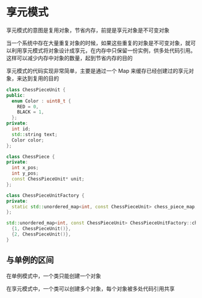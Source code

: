 # 享元模式

享元模式的意图是复用对象，节省内存，前提是享元对象是不可变对象

当一个系统中存在大量重复对象的时候，如果这些重复的对象是不可变对象，就可以利用享元模式将对象设计成享元，在内存中只保留一份实例，供多处代码引用。这样可以减少内存中对象的数量，起到节省内存的目的

享元模式的代码实现非常简单，主要是通过一个 Map 来缓存已经创建过的享元对象，来达到复用的目的

```cpp
class ChessPieceUnit {
public:
  enum Color : uint8_t {
    RED = 0,
    BLACK = 1,
  };
private:
  int id;
  std::string text;
  Color color;
};

class ChessPiece {
private:
  int x_pos;
  int y_pos;
  const ChessPieceUnit* unit;
};

class ChessPieceUnitFactory {
private:
  static std::unordered_map<int, const ChessPieceUnit> chess_piece_map;
};

std::unordered_map<int, const ChessPieceUnit> ChessPieceUnitFactory::chess_piece_map {
  {1, ChessPieceUnit()},
  {2, ChessPieceUnit()},
}

```

## 与单例的区间

在单例模式中，一个类只能创建一个对象

在享元模式中，一个类可以创建多个对象，每个对象被多处代码引用共享